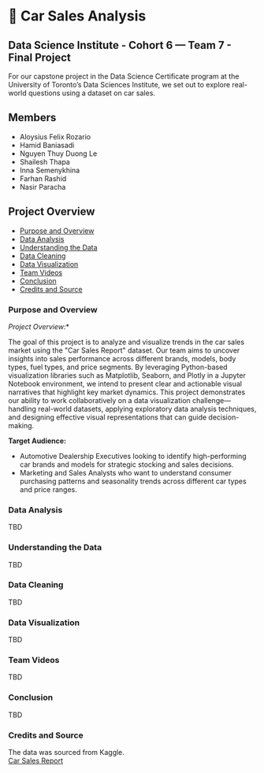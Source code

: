 # 🚗 Car Sales Analysis 

<!-- This is a short summary, we can add to it as we start the project -->
## Data Science Institute - Cohort 6 — Team 7 - Final Project
For our capstone project in the Data Science Certificate program at the University of Toronto’s Data Sciences Institute, we set out to explore real-world questions using a dataset on car sales. 

<!-- Entered name as per the Team project list. Should we order it by first or last name or leave it as is? -->
## Members
- Aloysius Felix Rozario 
- Hamid Baniasadi
- Nguyen Thuy Duong Le
- Shailesh Thapa
- Inna Semenykhina
- Farhan Rashid
- Nasir Paracha

<!-- We can share ownership of this section -->
## Project Overview
- [Purpose and Overview](#purpose-and-overview)
- [Data Analysis](#data-analysis)
- [Understanding the Data](#understanding-the-data)
- [Data Cleaning](#data-cleaning)
- [Data Visualization](#data-visualization)
- [Team Videos](#team-videos)
- [Conclusion](#conclusion)
- [Credits and Source](#credits)

### Purpose and Overview 
*Project Overview:**

The goal of this project is to analyze and visualize trends in the car sales market using the "Car Sales Report" dataset. Our team aims to uncover insights into sales performance across different brands, models, body types, fuel types, and price segments. By leveraging Python-based visualization libraries such as Matplotlib, Seaborn, and Plotly in a Jupyter Notebook environment, we intend to present clear and actionable visual narratives that highlight key market dynamics.
This project demonstrates our ability to work collaboratively on a data visualization challenge—handling real-world datasets, applying exploratory data analysis techniques, and designing effective visual representations that can guide decision-making.

**Target Audience:**

- Automotive Dealership Executives looking to identify high-performing car brands and models for strategic stocking and sales decisions.
- Marketing and Sales Analysts who want to understand consumer purchasing patterns and seasonality trends across different car types and price ranges.

### Data Analysis
TBD

### Understanding the Data
TBD

### Data Cleaning
TBD

### Data Visualization
TBD

### Team Videos
TBD

### Conclusion
TBD

### Credits and Source
The data was sourced from Kaggle.\
[Car Sales Report](https://www.kaggle.com/datasets/missionjee/car-sales-report/data)




